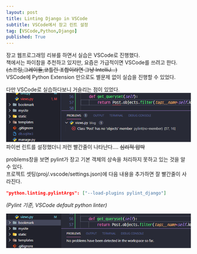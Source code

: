 ```yaml
---
layout: post
title: Linting Django in VSCode
subtitle: VSCode에서 장고 린트 설정
tag: [VSCode,Python,Django]
published: True
---
```


장고 웹프로그래밍 리뷰를 하면서 실습은 VSCode로 진행했다.  
책에서는 파이참을 추천하고 있지만, 요즘은 가급적이면 VSCode를 쓰려고 한다.  
~~(스프링,그레이들,코틀린 조합이라면 그냥 IntelliJ...)~~  
VSCode에 Python Extension 만으로도 별문제 없이 실습을 진행할 수 있었다.  

다만 VSCode로 실습하다보니 거슬리는 점이 있었다.  
![red line](../img/2020-07-03-Linting%20Django%20in%20VSCode/2020-07-03-00-58-10.png)  
파이썬 린트를 설정했더니 저런 빨간줄이 나타난다.... ~~심리적 압박~~  
  
problems창을 보면 pylint가 장고 기본 객체의 상속을 처리하지 못하고 있는 것을 알 수 있다.  
프로젝트 셋팅(proj/.vscode/settings.json)에 다음 내용을 추가하면 잘 빨간줄이 사라진다.  
  
```json
"python.linting.pylintArgs": ["--load-plugins pylint_django"]
```
*(Pylint 기준, VSCode default python linter)*
  
![no problems](../img/2020-07-03-Linting%20Django%20in%20VSCode/2020-07-03-01-17-57.png)
  

